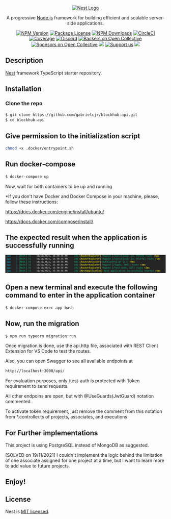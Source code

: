 <p align="center">
  <a href="http://nestjs.com/" target="blank"><img src="https://nestjs.com/img/logo_text.svg" width="320" alt="Nest Logo" /></a>
</p>

[circleci-image]: https://img.shields.io/circleci/build/github/nestjs/nest/master?token=abc123def456
[circleci-url]: https://circleci.com/gh/nestjs/nest

  <p align="center">A progressive <a href="http://nodejs.org" target="_blank">Node.js</a> framework for building efficient and scalable server-side applications.</p>
    <p align="center">
<a href="https://www.npmjs.com/~nestjscore" target="_blank"><img src="https://img.shields.io/npm/v/@nestjs/core.svg" alt="NPM Version" /></a>
<a href="https://www.npmjs.com/~nestjscore" target="_blank"><img src="https://img.shields.io/npm/l/@nestjs/core.svg" alt="Package License" /></a>
<a href="https://www.npmjs.com/~nestjscore" target="_blank"><img src="https://img.shields.io/npm/dm/@nestjs/common.svg" alt="NPM Downloads" /></a>
<a href="https://circleci.com/gh/nestjs/nest" target="_blank"><img src="https://img.shields.io/circleci/build/github/nestjs/nest/master" alt="CircleCI" /></a>
<a href="https://coveralls.io/github/nestjs/nest?branch=master" target="_blank"><img src="https://coveralls.io/repos/github/nestjs/nest/badge.svg?branch=master#9" alt="Coverage" /></a>
<a href="https://discord.gg/G7Qnnhy" target="_blank"><img src="https://img.shields.io/badge/discord-online-brightgreen.svg" alt="Discord"/></a>
<a href="https://opencollective.com/nest#backer" target="_blank"><img src="https://opencollective.com/nest/backers/badge.svg" alt="Backers on Open Collective" /></a>
<a href="https://opencollective.com/nest#sponsor" target="_blank"><img src="https://opencollective.com/nest/sponsors/badge.svg" alt="Sponsors on Open Collective" /></a>
  <a href="https://paypal.me/kamilmysliwiec" target="_blank"><img src="https://img.shields.io/badge/Donate-PayPal-ff3f59.svg"/></a>
    <a href="https://opencollective.com/nest#sponsor"  target="_blank"><img src="https://img.shields.io/badge/Support%20us-Open%20Collective-41B883.svg" alt="Support us"></a>
  <a href="https://twitter.com/nestframework" target="_blank"><img src="https://img.shields.io/twitter/follow/nestframework.svg?style=social&label=Follow"></a>
</p>
  <!--[![Backers on Open Collective](https://opencollective.com/nest/backers/badge.svg)](https://opencollective.com/nest#backer)
  [![Sponsors on Open Collective](https://opencollective.com/nest/sponsors/badge.svg)](https://opencollective.com/nest#sponsor)-->

## Description

[Nest](https://github.com/nestjs/nest) framework TypeScript starter repository.

## Installation

### Clone the repo

```bash
$ git clone https://github.com/gabrielcjr/blockhub-api.git
$ cd blockhub-api
```

## Give permission to the initialization script

```bash
chmod +x .docker/entrypoint.sh 
```

## Run docker-compose

```bash
$ docker-compose up
```

Now, wait for both containers to be up and running

*If you don't have Docker and Docker Compose in your machine, please, follow these instructions:

https://docs.docker.com/engine/install/ubuntu/

https://docs.docker.com/compose/install/

## The expected result when the application is successfully running 

![Image](https://github.com/gabrielcjr/blockhub-api/blob/master/Running_app.png)

## Open a new terminal and execute the following command to enter in the application container

```bash
$ docker-compose exec app bash
```

## Now, run the migration

```bash
$ npm run typeorm migration:run
```

Once migration is done, use the api.http file, associated with REST Client Extension for VS Code to test the routes.

Also, you can open Swagger to see all available endpoints at

```bash
http://localhost:3000/api/
```

For evaluation purposes, only /test-auth is protected with Token requirement to send requests. 

All other endpoins are open, but with @UseGuards(JwtGuard) notation commented. 

To activate token requirement, just remove the comment from this notation from *.controller.ts of projects, associates, and executions.

## For Further implementations

This project is using PostgreSQL instead of MongoDB as suggested. 

[SOLVED on 19/11/2021] I couldn't implement the logic behind the limitation of one associate assigned for one project at a time, but I want to learn more to add value to future projects.

## Enjoy!

## License

Nest is [MIT licensed](LICENSE).
